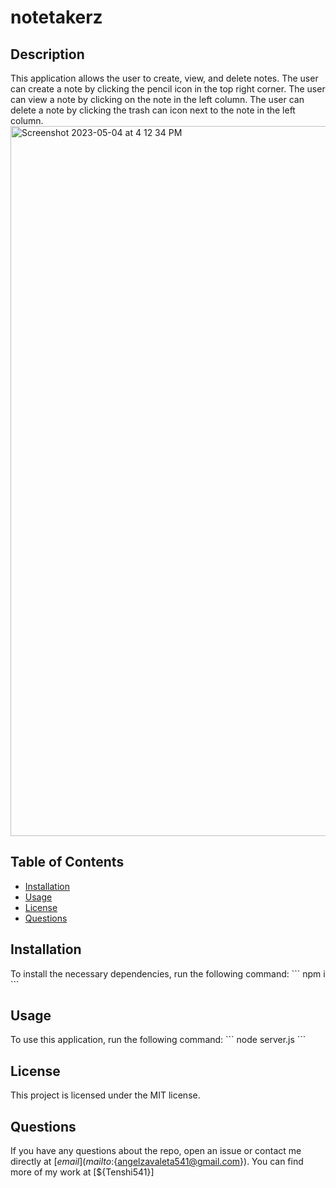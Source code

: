 # notetakerz

## Description
This application allows the user to create, view, and delete notes. The user can create a note by clicking the pencil icon in the top right corner. The user can view a note by clicking on the note in the left column. The user can delete a note by clicking the trash can icon next to the note in the left column.
<img width="1136" alt="Screenshot 2023-05-04 at 4 12 34 PM" src="https://user-images.githubusercontent.com/122958265/236349477-1248e339-4d84-458d-8f77-33469e1c9f9e.png">


## Table of Contents
* [Installation](#installation)
* [Usage](#usage)
* [License](#license)
* [Questions](#questions)

## Installation
To install the necessary dependencies, run the following command:
\`\`\`
npm i
\`\`\`

## Usage
To use this application, run the following command:
\`\`\`
node server.js
\`\`\`

## License
This project is licensed under the MIT license.

## Questions
If you have any questions about the repo, open an issue or contact me directly at [${email}](mailto:${angelzavaleta541@gmail.com}). You can find more of my work at [${Tenshi541}]
